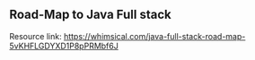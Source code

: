 ## Road-Map to Java Full stack

Resource link: https://whimsical.com/java-full-stack-road-map-5vKHFLGDYXD1P8pPRMbf6J

